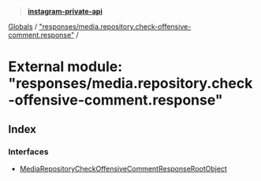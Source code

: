 > **[instagram-private-api](../README.md)**

[Globals](../README.md) / ["responses/media.repository.check-offensive-comment.response"](_responses_media_repository_check_offensive_comment_response_.md) /

# External module: "responses/media.repository.check-offensive-comment.response"

## Index

### Interfaces

* [MediaRepositoryCheckOffensiveCommentResponseRootObject](../interfaces/_responses_media_repository_check_offensive_comment_response_.mediarepositorycheckoffensivecommentresponserootobject.md)